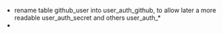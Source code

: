 - rename table github_user into user_auth_github, to allow later a more readable user_auth_secret and others user_auth_*
- 